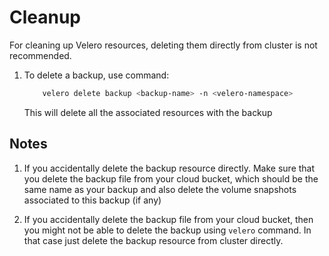 # Cleanup

For cleaning up Velero resources, deleting them directly from cluster is not recommended.

1. To delete a backup, use command:

    ```bash
        velero delete backup <backup-name> -n <velero-namespace>
    ```

    This will delete all the associated resources with the backup

## Notes

1. If you accidentally delete the backup resource directly. Make sure that you delete the backup file from your cloud bucket, which should be the same name as your backup and also delete the volume snapshots associated to this backup (if any)

2. If you accidentally delete the backup file from your cloud bucket, then you might not be able to delete the backup using `velero` command. In that case just delete the backup resource from cluster directly.
